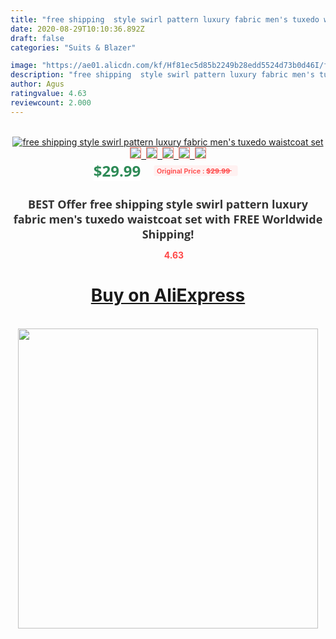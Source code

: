 ```yaml
---
title: "free shipping  style swirl pattern luxury fabric men's tuxedo waistcoat set"
date: 2020-08-29T10:10:36.892Z
draft: false
categories: "Suits & Blazer"

image: "https://ae01.alicdn.com/kf/Hf81ec5d85b2249b28edd5524d73b0d46I/free-shipping-style-swirl-pattern-luxury-fabric-men-s-tuxedo-waistcoat-set.jpg"
description: "free shipping  style swirl pattern luxury fabric men's tuxedo waistcoat set"
author: Agus
ratingvalue: 4.63
reviewcount: 2.000
---
```

<br>
<div style="text-align: center;">
<a href="https://s.click.aliexpress.com/e/_Ae1ZKz" target="_blank" rel="nofollow noopener noreferrer"><img alt="free shipping  style swirl pattern luxury fabric men's tuxedo waistcoat set" class="magnifier-image" src="https://ae01.alicdn.com/kf/Hf81ec5d85b2249b28edd5524d73b0d46I/free-shipping-style-swirl-pattern-luxury-fabric-men-s-tuxedo-waistcoat-set.jpg_640x640.jpg">
<br>
<img style="border:1px solid salmon" src="https://ae01.alicdn.com/kf/Hf81ec5d85b2249b28edd5524d73b0d46I/free-shipping-style-swirl-pattern-luxury-fabric-men-s-tuxedo-waistcoat-set.jpg_120x120.jpg">&nbsp;&nbsp;<img style="border:1px solid salmon" src="_120x120.jpg">&nbsp;&nbsp;<img style="border:1px solid salmon" src="_120x120.jpg">&nbsp;&nbsp;<img style="border:1px solid salmon" src="_120x120.jpg">&nbsp;&nbsp;<img style="border:1px solid salmon" src="_120x120.jpg"></a></div><br0>
<div style="text-align: center;"><span style="background-color: white; border: 0px; box-sizing: border-box; color: seagreen; display: inline-block; font-family: &quot;open sans&quot; , &quot;arial&quot; , &quot;helvetica&quot; , sans-serif , &quot;heiti&quot;; font-size: 24px; font-stretch: inherit; font-weight: 700; line-height: inherit; margin: 0px 10px 0px 0px; padding: 0px; vertical-align: middle;">$29.99 </span>
<span style="background: rgb(255 , 241 , 241); border-radius: 3px; border: 0px; box-sizing: border-box; color: #ff4747; display: inline-block; font-family: inherit; font-size: 12px; font-stretch: inherit; font-style: inherit; font-variant: inherit; font-weight: 600; line-height: inherit; margin: 0px; padding: 2px 5px; transform: scale(0.9); vertical-align: middle;">Original Price : <b style="text-decoration: line-through;">$29.99 </b> &nbsp;&nbsp;</span></div>
<h1 style="color: #333333; display: inline-block; font-family: &quot;open sans&quot; , &quot;arial&quot; , &quot;helvetica&quot; , sans-serif , &quot;heiti&quot;; font-size: 18px; font-stretch: inherit; font-weight: 700; text-align: center;">BEST Offer free shipping  style swirl pattern luxury fabric men's tuxedo waistcoat set with FREE Worldwide Shipping!</h1>
<div style="color: #ff4747; text-align: center;">
<img src="https://4.bp.blogspot.com/-M0ZcTcb-5uY/XleCXlxnR4I/AAAAAAAAAEc/OrjgMkXV1oMQFaCRZj5HQwOCBcu3w1FegCPcBGAYYCw/s1600/star.png" style="height: 15px;">&nbsp;<b>4.63</b></div>
<div class="button_cont" align="center"><a class="buynow_a" href="https://s.click.aliexpress.com/e/_Ae1ZKz" target="_blank" rel="nofollow noopener noreferrer"><H1>Buy on AliExpress</H1></a></div><br>
<div class="separator" style="clear: both; text-align: center;">
<img src="https://lh3.googleusercontent.com/-pTy5HemUv9M/XlePHvY0dAI/AAAAAAAAAE4/0nX5iRUoIWY8eMW9Dpxeirr157OZliDIgCLcBGAsYHQ/s1600/badge.gif" width="480">
</div>
